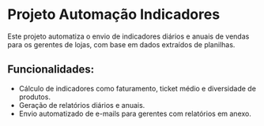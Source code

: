 # Projeto Automação Indicadores

Este projeto automatiza o envio de indicadores diários e anuais de vendas para os gerentes de lojas, com base em dados extraídos de planilhas.

## Funcionalidades:

- Cálculo de indicadores como faturamento, ticket médio e diversidade de produtos.
- Geração de relatórios diários e anuais.
- Envio automatizado de e-mails para gerentes com relatórios em anexo.
